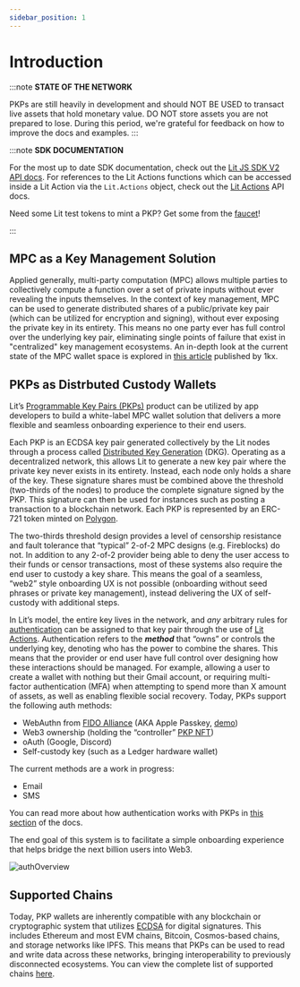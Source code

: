 ```yaml
---
sidebar_position: 1
---
```


# Introduction

:::note
**STATE OF THE NETWORK**

PKPs are still heavily in development and should NOT BE USED to transact live assets that hold monetary value. DO NOT store assets you are not prepared to lose. During this period, we're grateful for feedback on how to improve the docs and examples.
:::

:::note
**SDK DOCUMENTATION**

For the most up to date SDK documentation, check out the [Lit JS SDK V2 API docs](https://js-sdk.litprotocol.com/). For references to the Lit Actions functions which can be accessed inside a Lit Action via the `Lit.Actions` object, check out the [Lit Actions](http://actions-docs.litprotocol.com/) API docs.

Need some Lit test tokens to mint a PKP? Get some from the [faucet](https://faucet.litprotocol.com/)!

:::

## MPC as a Key Management Solution

Applied generally, multi-party computation (MPC) allows multiple parties to collectively compute a function over a set of private inputs without ever revealing the inputs themselves. In the context of key management, MPC can be used to generate distributed shares of a public/private key pair (which can be utilized for encryption and signing), without ever exposing the private key in its entirety. This means no one party ever has full control over the underlying key pair, eliminating single points of failure that exist in "centralized" key management ecosystems. An in-depth look at the current state of the MPC wallet space is explored in [this article](https://medium.com/1kxnetwork/wallets-91c7c3457578) published by 1kx.

## PKPs as Distrbuted Custody Wallets

Lit’s [Programmable Key Pairs (PKPs)](/pkp/intro) product can be utilized by app developers to build a white-label MPC wallet solution that delivers a more flexible and seamless onboarding experience to their end users. 

Each PKP is an ECDSA key pair generated collectively by the Lit nodes through a process called [Distributed Key Generation](/resources/howItWorks#threshold-cryptography) (DKG). Operating as a decentralized network, this allows Lit to generate a new key pair where the private key never exists in its entirety. Instead, each node only holds a share of the key. These signature shares must be combined above the threshold (two-thirds of the nodes) to produce the complete signature signed by the PKP. This signature can then be used for instances such as posting a transaction to a blockchain network. Each PKP is represented by an ERC-721 token minted on [Polygon](https://explorer.litprotocol.com/pkps).

The two-thirds threshold design provides a level of censorship resistance and fault tolerance that “typical” 2-of-2 MPC designs (e.g. Fireblocks) do not. In addition to any 2-of-2 provider being able to deny the user access to their funds or censor transactions, most of these systems also require the end user to custody a key share. This means the goal of a seamless, “web2” style onboarding UX is not possible (onboarding without seed phrases or private key management), instead delivering the UX of self-custody with additional steps.

In Lit’s model, the entire key lives in the network, and *any* arbitrary rules for [authentication](/pkp/authHelpers) can be assigned to that key pair through the use of [Lit Actions](LitActions/actions/intro). Authentication refers to the *****method***** that “owns” or controls the underlying key, denoting who has the power to combine the shares. This means that the provider or end user have full control over designing how these interactions should be managed. For example, allowing a user to create a wallet with nothing but their Gmail account, or requiring multi-factor authentication (MFA) when attempting to spend more than X amount of assets, as well as enabling flexible social recovery. Today, PKPs support the following auth methods:

- WebAuthn from [FIDO Alliance](https://fidoalliance.org/fido2-2/fido2-web-authentication-webauthn/) (AKA Apple Passkey, [demo](http://getlit.dev/demo))
- Web3 ownership (holding the “controller” [PKP NFT](https://explorer.litprotocol.com/mint-pkp))
- oAuth (Google, Discord)
- Self-custody key (such as a Ledger hardware wallet)

The current methods are a work in progress:

- Email
- SMS

You can read more about how authentication works with PKPs in [this section](/pkp/authHelpers) of the docs.

The end goal of this system is to facilitate a simple onboarding experience that helps bridge the next billion users into Web3.

![authOverview](/img/authOverview.png)

## Supported Chains

Today, PKP wallets are inherently compatible with any blockchain or cryptographic system that utilizes [ECDSA](https://blog.cloudflare.com/ecdsa-the-digital-signature-algorithm-of-a-better-internet/) for digital signatures. This includes Ethereum and most EVM chains, Bitcoin, Cosmos-based chains, and storage networks like IPFS. This means that PKPs can be used to read and write data across these networks, bringing interoperability to previously disconnected ecosystems. You can view the complete list of supported chains [here](/resources/supportedChains#programmable-key-pairs).
